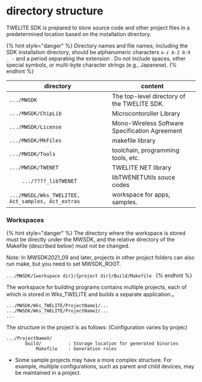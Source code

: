 # directory structure

TWELITE SDK is prepared to store source code and other project files in a predetermined location based on the installation directory.

{% hint style="danger" %}
Directory names and file names, including the SDK installation directory, should be alphanumeric characters `a-z A-Z 0-9 _ -` and a period separating the extension . Do not include spaces, other special symbols, or multi-byte character strings (e.g., Japanese).
{% endhint %}

| directory                                         | content                                        |
| ------------------------------------------------- | ---------------------------------------------- |
| `.../MWSDK`                                       | The top-level directory of the TWELITE SDK.    |
| `.../MWSDK/ChipLib`                               | Microcontoroller Library                       |
| `.../MWSDK/License`                               | Mono-Wireless Software Specification Agreement |
| `.../MWSDK/MkFiles`                               | makefile library                               |
| `.../MWSDK/Tools`                                 | toolchain, programming tools, etc.             |
| `.../MWSDK/TWENET`                                | TWELITE NET library                            |
| `    .../????_libTWENET`                          | libTWENETUtils souce codes                     |
| `.../MWSDL/Wks_TWELITEE, Act_samples, Act_extras` | workspace for apps, samples.                   |

###  Workspaces

{% hint style="danger" %}
The directory where the workspace is stored must be directly under the MWSDK, and the relative directory of the Makefile (described below) must not be changed.

Note: In MWSDK2021\_09 and later, projects in other project folders can also run make, but you need to set MWSDK_ROOT.

`.../MWSDK/{workspace dir}/{project dir}/Build/Makefile `
{% endhint %}

The workspace for building programs contains multiple projects, each of which is stored in Wks_TWELITE and builds a separate application.。

```
.../MWSDK/Wks_TWELITE/ProjectName1/...
.../MWSDK/Wks_TWELITE/ProjectName2/...
...
```

The structure in the project is as follows: (Configuration varies by projec)

```
.../ProjectNameX/
       build/          : Storage location for generated binaries
           Makefile    : Generation rules
```

* Some sample projects may have a more complex structure. For example, multiple configurations, such as parent and child devices, may be maintained in a project.




